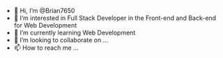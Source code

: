 - 👋 Hi, I’m @Brian7650
- 👀 I’m interested in Full Stack Developer in the Front-end and Back-end for Web Development
- 🌱 I’m currently learning Web Development
- 💞️ I’m looking to collaborate on ...
- 📫 How to reach me ...

<!---
Brian7650/Brian7650 is a ✨ special ✨ repository because its `README.md` (this file) appears on your GitHub profile.
You can click the Preview link to take a look at your changes.
--->
